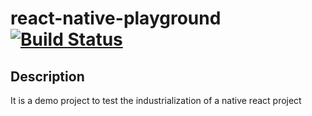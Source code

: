 # react-native-playground [![Build Status](https://travis-ci.org/nartawak/react-native-playground.svg?branch=develop)](https://travis-ci.org/nartawak/react-native-playground)
## Description

It is a demo project to test the industrialization of a native react project

